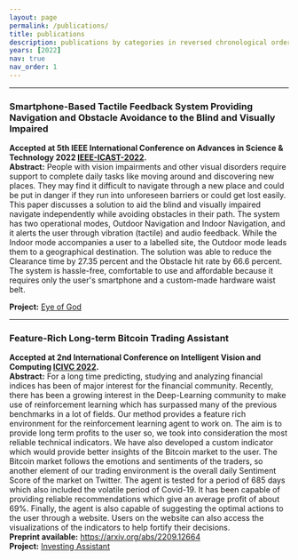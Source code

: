 ```yaml
---
layout: page
permalink: /publications/
title: publications
description: publications by categories in reversed chronological order.
years: [2022]
nav: true
nav_order: 1
---
```

<!-- _pages/publications.md -->
<div class="publications">
<hr>
<h3><b>Smartphone-Based Tactile Feedback System Providing Navigation and Obstacle Avoidance to the Blind and Visually Impaired</b></h3>

<strong>Accepted at 5th IEEE International Conference on Advances in Science & Technology 2022 <a href="https://sites.google.com/somaiya.edu/ieee-icast-2022/home?authuser=0">IEEE-ICAST-2022</a>.</strong>
<br>
<strong>Abstract:</strong> People with vision impairments and other visual disorders require support to complete daily tasks like moving around and discovering new places. They may find it difficult to navigate through a new place and could be put in danger if they run into unforeseen barriers or could get lost easily. This paper discusses a solution to aid the blind and visually impaired navigate independently while avoiding obstacles in their path. The system has two operational modes, Outdoor Navigation and Indoor Navigation, and it alerts the user through vibration (tactile) and audio feedback. While the Indoor mode accompanies a user to a labelled site, the Outdoor mode leads them to a geographical destination. The solution was able to reduce the Clearance time by 27.35 percent and the Obstacle hit rate by 66.6 percent. The system is hassle-free, comfortable to use and affordable because it requires only the user's smartphone and a custom-made hardware waist belt.

<strong>Project:</strong> <a href="/projects/1_project/">Eye of God</a>
<hr>

<!-- {%- for y in page.years %}
  <h2 class="year">{{y}}</h2>
  {% bibliography -f papers -q @*[year={{y}}]* %}
{% endfor %} -->

<h3><b>Feature-Rich Long-term Bitcoin Trading Assistant</b></h3>
<strong>Accepted at 2nd International Conference on Intelligent Vision and Computing <a href="https://www.icivc22.scrs.in">ICIVC 2022</a>.</strong>
<br>
<strong>Abstract:</strong> For a long time predicting, studying and analyzing financial indices has been of major interest for the financial community. Recently, there has been a growing interest in the Deep-Learning community to make use of reinforcement learning which has surpassed many of the previous benchmarks in a lot of fields. Our method provides a feature rich environment for the reinforcement learning agent to work on. The aim is to provide long term profits to the user so, we took into consideration the most reliable technical indicators. We have also developed a custom indicator which would provide better insights of the Bitcoin market to the user. The Bitcoin market follows the emotions and sentiments of the traders, so another element of our trading environment is the overall daily Sentiment Score of the market on Twitter. The agent is tested for a period of 685 days which also included the volatile period of Covid-19. It has been capable of providing reliable recommendations which give an average profit of about 69%. Finally, the agent is also capable of suggesting the optimal actions to the user through a website. Users on the website can also access the visualizations of the indicators to help fortify their decisions.
<br>
<strong>Preprint available:</strong> <a href="https://arxiv.org/abs/2209.12664">https://arxiv.org/abs/2209.12664</a> <br>
<strong>Project:</strong> <a href="/projects/4_project/">Investing Assistant</a>
</div>
